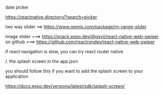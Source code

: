 date picker

https://reactnative.directory/?search=picker

two way slider ==> https://www.npmjs.com/package/rn-range-slider

image slider ===> https://snack.expo.dev/@oxyii/react-native-web-swiper on github ===> https://github.com/reactrondev/react-native-web-swiper

if react navigation is slow, you can try react router native

/. the splash screen in the app.json

you should follow this if you want to add the splash screen to your application

https://docs.expo.dev/versions/latest/sdk/splash-screen/
